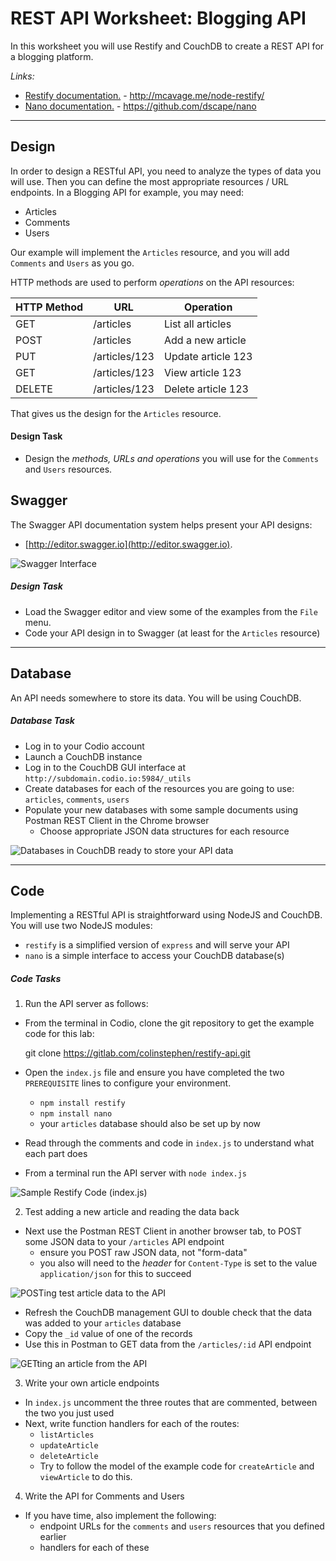 # REST API Worksheet: Blogging API

In this worksheet you will use Restify and CouchDB to create a REST API for a blogging platform.

_Links:_

* [Restify documentation.](http://mcavage.me/node-restify/) - http://mcavage.me/node-restify/
* [Nano documentation.](https://github.com/dscape/nano) - https://github.com/dscape/nano

-----

## Design

In order to design a RESTful API, you need to analyze the types of data you will use. Then you can define the most appropriate resources / URL endpoints. In a Blogging API for example, you may need:

* Articles
* Comments
* Users

Our example will implement the `Articles` resource, and you will add `Comments` and `Users` as you go.

HTTP methods are used to perform _operations_ on the API resources:

| HTTP Method | URL | Operation |
| --- | --- | --- |
| GET | /articles | List all articles |
| POST | /articles | Add a new article |
| PUT | /articles/123 | Update article 123 |
| GET | /articles/123 | View article 123 |
| DELETE | /articles/123 | Delete article 123 |

That gives us the design for the `Articles` resource.

#### Design Task

* Design the _methods, URLs and operations_ you will use for the `Comments` and `Users` resources.

## Swagger

The Swagger API documentation system helps present your API designs:

* [http://editor.swagger.io](http://editor.swagger.io).

![Swagger Interface](/home/colin/coventry/1415/finland/swagger.png)

##### Design Task

* Load the Swagger editor and view some of the examples from the `File` menu.
* Code your API design in to Swagger (at least for the `Articles` resource)

-----

## Database

An API needs somewhere to store its data. You will be using CouchDB.

##### Database Task

* Log in to your Codio account
* Launch a CouchDB instance
* Log in to the CouchDB GUI interface at `http://subdomain.codio.io:5984/_utils`
* Create databases for each of the resources you are going to use: `articles`, `comments`, `users`
* Populate your new databases with some sample documents using Postman REST Client in the Chrome browser
	- Choose appropriate JSON data structures for each resource

![Databases in CouchDB ready to store your API data](/home/colin/coventry/1415/finland/couchdb_databases.png)

-----

## Code

Implementing a RESTful API is straightforward using NodeJS and CouchDB. You will use two NodeJS modules:

* `restify` is a simplified version of `express` and will serve your API
* `nano` is a simple interface to access your CouchDB database(s)


##### Code Tasks

1. Run the API server as follows:

* From the terminal in Codio, clone the git repository to get the example code for this lab:

	git clone https://gitlab.com/colinstephen/restify-api.git

* Open the `index.js` file and ensure you have completed the two `PREREQUISITE` lines to configure your environment.
	- `npm install restify`
	- `npm install nano`
	- your `articles` database should also be set up by now
* Read through the comments and code in `index.js` to understand what each part does
* From a terminal run the API server with `node index.js`

![Sample Restify Code (index.js)](/home/colin/coventry/1415/finland/sample_code.png)

2. Test adding a new article and reading the data back

* Next use the Postman REST Client in another browser tab, to POST some JSON data to your `/articles` API endpoint
	- ensure you POST raw JSON data, not "form-data"
	- you also will need to the _header_ for `Content-Type` is set to the value `application/json` for this to succeed

![POSTing test article data to the API](/home/colin/coventry/1415/finland/post_article.png)

* Refresh the CouchDB management GUI to double check that the data was added to your `articles` database
* Copy the `_id` value of one of the records
* Use this in Postman to GET data from the `/articles/:id` API endpoint

![GETting an article from the API](/home/colin/coventry/1415/finland/get_article.png)

3. Write your own article endpoints

* In `index.js` uncomment the three routes that are commented, between the two you just used
* Next, write function handlers for each of the routes:
	- `listArticles`
	- `updateArticle`
	- `deleteArticle`
	- Try to follow the model of the example code for `createArticle` and `viewArticle` to do this.

4. Write the API for Comments and Users

* If you have time, also implement the following:
	- endpoint URLs for the `comments` and `users` resources that you defined earlier
	- handlers for each of these

